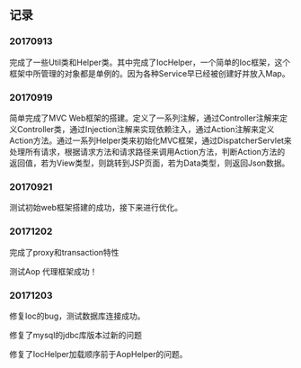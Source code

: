 ## 记录

### 20170913
完成了一些Util类和Helper类。其中完成了IocHelper，一个简单的Ioc框架，这个框架中所管理的对象都是单例的。因为各种Service早已经被创建好并放入Map。

### 20170919
简单完成了MVC Web框架的搭建。定义了一系列注解，通过Controller注解来定义Controller类，通过Injection注解来实现依赖注入，通过Action注解来定义Action方法。通过一系列Helper类来初始化MVC框架，通过DispatcherServlet来处理所有请求，根据请求方法和请求路径来调用Action方法，判断Action方法的返回值，若为View类型，则跳转到JSP页面，若为Data类型，则返回Json数据。

### 20170921
测试初始web框架搭建的成功，接下来进行优化。

### 20171202
完成了proxy和transaction特性

测试Aop 代理框架成功！

### 20171203
修复Ioc的bug，测试数据库连接成功。

修复了mysql的jdbc库版本过新的问题

修复了IocHelper加载顺序前于AopHelper的问题。
